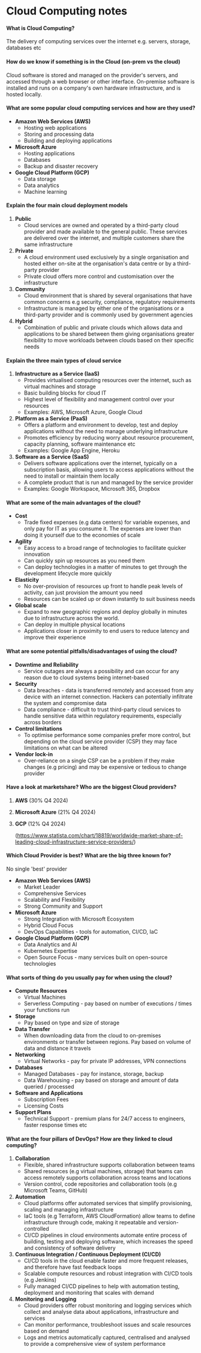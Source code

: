 # Cloud Computing notes

#### What is Cloud Computing?

The delivery of computing services over the internet e.g. servers, storage, databases etc

#### How do we know if something is in the Cloud (on-prem vs the cloud)
Cloud software is stored and managed on the provider's servers, and accessed through a web browser or other interface. On-premise software is installed and runs on a company's own hardware infrastructure, and is hosted locally.

#### What are some popular cloud computing services and how are they used?
- __Amazon Web Services (AWS)__
  - Hosting web applications
  - Storing and processing data
  - Building and deploying applications
- __Microsoft Azure__
  - Hosting applications
  - Databases
  - Backup and disaster recovery
- __Google Cloud Platform (GCP)__
  - Data storage
  - Data analytics
  - Machine learning

#### Explain the four main cloud deployment models
1. __Public__
   - Cloud services are owned and operated by a third-party cloud provider and made available to the general public. These services are delivered over the internet, and multiple customers share the same infrastructure 
2. __Private__
   - A cloud environment used exclusively by a single organisation and hosted either on-site at the organisation's data centre or by a third-party provider
   - Private cloud offers more control and customisation over the infrastructure 
3. __Community__
   - Cloud environment that is shared by several organisations that have common concerns e.g security, compliance, regulatory requirements
   - Infrastructure is managed by either one of the organisations or a third-party provider and is commonly used by government agencies 
4. __Hybrid__
   - Combination of public and private clouds which allows data and applications to be shared between them giving organisations greater flexibility to move workloads between clouds based on their specific needs


#### Explain the three main types of cloud service
1. __Infrastructure as a Service (IaaS)__
   - Provides virtualised computing resources over the internet, such as virtual machines and storage
   - Basic building blocks for cloud IT
   - Highest level of flexibility and management control over your resources
   - Examples: AWS, Microsoft Azure, Google Cloud
2. __Platform as a Service (PaaS)__
   - Offers a platform and environment to develop, test and deploy applications without the need to manage underlying infrastructure
   - Promotes efficiency by reducing worry about resource procurement, capacity planning, software maintenance etc
   - Examples: Google App Engine, Heroku
3. __Software as a Service (SaaS)__
   - Delivers software applications over the internet, typically on a subscription basis, allowing users to access applications without the need to install or maintain them locally
   - A complete product that is run and managed by the service provider
   - Examples: Google Workspace, Microsoft 365, Dropbox  

#### What are some of the main advantages of the cloud?
- __Cost__
  - Trade fixed expenses (e.g data centers) for variable expenses, and only pay for IT as you consume it. The expenses are lower than doing it yourself due to the economies of scale
- __Agility__
  - Easy access to a broad range of technologies to facilitate quicker innovation
  - Can quickly spin up resources as you need them
  - Can deploy technologies in a matter of minutes to get through the development lifecycle more quickly
- __Elasticity__
  - No over-provision of resources up front to handle peak levels of activity, can just provision the amount you need
  - Resources can be scaled up or down instantly to suit business needs
- __Global scale__
  - Expand to new geographic regions and deploy globally in minutes due to infrastructure across the world.
  - Can deploy in multiple physical locations
  - Applications closer in proximity to end users to reduce latency and improve their experience


#### What are some potential pitfalls/disadvantages of using the cloud?
- __Downtime and Reliability__
  - Service outages are always a possibility and can occur for any reason due to cloud systems being internet-based
- __Security__
  - Data breaches - data is transferred remotely and accessed from any device with an internet connection. Hackers can potentially infiltrate the system and compromise data
  - Data compliance - difficult to trust third-party cloud services to handle sensitive data within regulatory requirements, especially across borders
- __Control limitations__
  - To optimise performance some companies prefer more control, but depending on the cloud service provider (CSP) they may face limitations on what can be altered
- __Vendor lock-in__
  - Over-reliance on a single CSP can be a problem if they make changes (e.g pricing) and may be expensive or tedious to change provider

#### Have a look at marketshare? Who are the biggest Cloud providers?
1. __AWS__ (30% Q4 2024)
2. __Microsoft Azure__ (21% Q4 2024)
3. __GCP__ (12% Q4 2024)

    (https://www.statista.com/chart/18819/worldwide-market-share-of-leading-cloud-infrastructure-service-providers/)

#### Which Cloud Provider is best? What are the big three known for?
No single 'best' provider

- __Amazon Web Services (AWS)__
  - Market Leader
  - Comprehensive Services
  - Scalability and Flexibility
  - Strong Community and Support
- __Microsoft Azure__
  - Strong Integration with Microsoft Ecosystem
  - Hybrid Cloud Focus
  - DevOps Capabilities - tools for automation, CI/CD, IaC
- __Google Cloud Platform (GCP)__
  - Data Analytics and AI
  - Kubernetes Expertise
  - Open Source Focus - many services built on open-source technologies

#### What sorts of thing do you usually pay for when using the cloud?
- __Compute Resources__
  - Virtual Machines
  - Serverless Computing - pay based on number of executions / times your functions run
- __Storage__
  - Pay based on type and size of storage
- __Data Transfer__
  - When downloading data from the cloud to on-premises environments or transfer between regions. Pay based on volume of data and distance it travels
- __Networking__
  - Virtual Networks - pay for private IP addresses, VPN connections
- __Databases__
  - Managed Databases - pay for instance, storage, backup
  - Data Warehousing - pay based on storage and amount of data queried / processed
- __Software and Applications__
  - Subscription Fees
  - Licensing Costs
- __Support Plans__
  - Technical Support - premium plans for 24/7 access to engineers, faster response times etc

#### What are the four pillars of DevOps? How are they linked to cloud computing?
1. __Collaboration__
   - Flexible, shared infrastructure supports collaboration between teams
   - Shared resources (e.g virtual machines, storage) that teams can access remotely supports collaboration across teams and locations
   - Version control, code repositories and collaboration tools (e.g Microsoft Teams, GitHub)
2. __Automation__
   - Cloud platforms offer automated services that simplify provisioning, scaling and managing infrastructure
   - IaC tools (e.g Terraform, AWS CloudFormation) allow teams to define infrastructure through code, making it repeatable and version-controlled
   - CI/CD pipelines in cloud environments automate entire process of building, testing and deploying software, which increases the speed and consistency of software delivery
3. __Continuous Integration / Continuous Deployment (CI/CD)__
   - CI/CD tools in the cloud enable faster and more frequent releases, and therefore have fast feedback loops
   - Scalable compute resources and robust integration with CI/CD tools (e.g Jenkins)
   - Fully managed CI/CD pipelines to help with automation testing, deployment and monitoring that scales with demand
4. __Monitoring and Logging__
   - Cloud providers offer robust monitoring and logging services which collect and analyse data about applications, infrastructure and services
   - Can monitor performance, troubleshoot issues and scale resources based on demand
   - Logs and metrics automatically captured, centralised and analysed to provide a comprehensive view of system performance